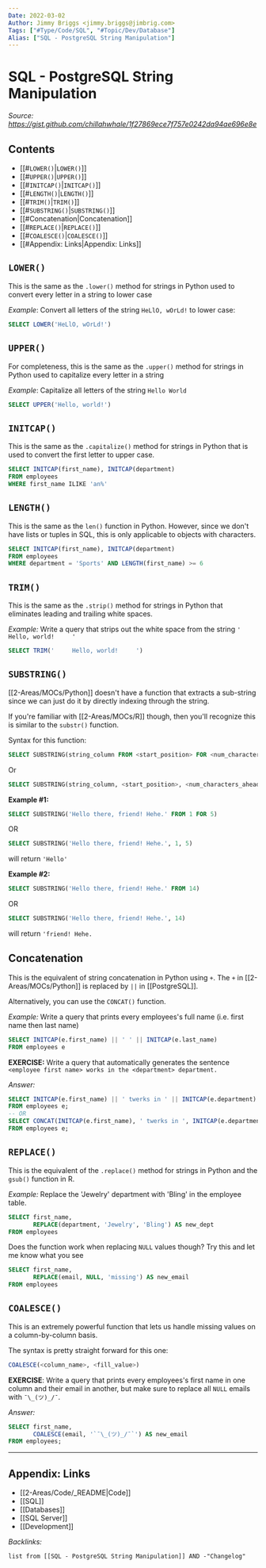 ```yaml
---
Date: 2022-03-02
Author: Jimmy Briggs <jimmy.briggs@jimbrig.com>
Tags: ["#Type/Code/SQL", "#Topic/Dev/Database"]
Alias: ["SQL - PostgreSQL String Manipulation"]
---
```


# SQL - PostgreSQL String Manipulation

*Source: https://gist.github.com/chillahwhale/1f27869ece7f757e0242da94ae696e8e*

## Contents

- [[#`LOWER()`|`LOWER()`]]
- [[#`UPPER()`|`UPPER()`]]
- [[#`INITCAP()`|`INITCAP()`]]
- [[#`LENGTH()`|`LENGTH()`]]
- [[#`TRIM()`|`TRIM()`]]
- [[#`SUBSTRING()`|`SUBSTRING()`]]
- [[#Concatenation|Concatenation]]
- [[#`REPLACE()`|`REPLACE()`]]
- [[#`COALESCE()`|`COALESCE()`]]
- [[#Appendix: Links|Appendix: Links]]

## `LOWER()`

This is the same as the `.lower()` method for strings in Python used to convert every letter in a string to lower case

_Example_: Convert all letters of the string `HeLlO, wOrLd!` to lower case:

```SQL
SELECT LOWER('HeLlO, wOrLd!')
```

## `UPPER()`

For completeness, this is the same as the `.upper()` method for strings in Python used to capitalize every letter in a string

_Example_: Capitalize all letters of the string `Hello World`

```SQL
SELECT UPPER('Hello, world!')
```

## `INITCAP()`

This is the same as the `.capitalize()` method for strings in Python that is used to convert the first letter to upper case.

```SQL
SELECT INITCAP(first_name), INITCAP(department)
FROM employees
WHERE first_name ILIKE 'an%'
```

## `LENGTH()`

This is the same as the `len()` function in Python. However, since we don't have lists or tuples in SQL, this is only applicable to objects with characters.

```SQL
SELECT INITCAP(first_name), INITCAP(department)
FROM employees
WHERE department = 'Sports' AND LENGTH(first_name) >= 6
```

## `TRIM()`

This is the same as the `.strip()` method for strings in Python that eliminates leading and trailing white spaces.

_Example:_ Write a query that strips out the white space from the string `'     Hello, world!     '`

```SQL
SELECT TRIM('     Hello, world!     ')
```

## `SUBSTRING()`

[[2-Areas/MOCs/Python]] doesn't have a function that extracts a sub-string since we can just do it by directly indexing through the string. 

If you're familiar with [[2-Areas/MOCs/R]] though, then you'll recognize this is similar to the `substr()` function.

Syntax for this function:

```SQL
SELECT SUBSTRING(string_column FROM <start_position> FOR <num_characters_ahead>)
```

Or

```SQL
SELECT SUBSTRING(string_column, <start_position>, <num_characters_ahead>)
```

**Example #1:**

```SQL
SELECT SUBSTRING('Hello there, friend! Hehe.' FROM 1 FOR 5)
```

OR

```SQL
SELECT SUBSTRING('Hello there, friend! Hehe.', 1, 5)
```

will return `'Hello'`

**Example #2:**

```SQL
SELECT SUBSTRING('Hello there, friend! Hehe.' FROM 14)
```

OR

```SQL
SELECT SUBSTRING('Hello there, friend! Hehe.', 14)
```

will return `'friend! Hehe.`

## Concatenation

This is the equivalent of string concatenation in Python using `+`. The `+` in [[2-Areas/MOCs/Python]] is replaced by `||` in [[PostgreSQL]]. 

Alternatively, you can use the `CONCAT()` function.

_Example:_ Write a query that prints every employees's full name (i.e. first name then last name)

```SQL
SELECT INITCAP(e.first_name) || ' ' || INITCAP(e.last_name)
FROM employees e
```

**EXERCISE:** Write a query that automatically generates the sentence `<employee first name> works in the <department> department.`

_Answer:_

```SQL
SELECT INITCAP(e.first_name) || ' twerks in ' || INITCAP(e.department) AS "where u twerk?"
FROM employees e;
-- OR
SELECT CONCAT(INITCAP(e.first_name), ' twerks in ', INITCAP(e.department)) AS "where u twerk?"
FROM employees e;
```

## `REPLACE()`

This is the equivalent of the `.replace()` method for strings in Python and the `gsub()` function in R.

_Example:_ Replace the 'Jewelry' department with 'Bling' in the employee table.

```SQL
SELECT first_name,
       REPLACE(department, 'Jewelry', 'Bling') AS new_dept
FROM employees
```

Does the function work when replacing `NULL` values though? Try this and let me know what you see

```SQL
SELECT first_name,
       REPLACE(email, NULL, 'missing') AS new_email
FROM employees
```

## `COALESCE()`
This is an extremely powerful function that lets us handle missing values on a column-by-column basis.

The syntax is pretty straight forward for this one:

```SQL
COALESCE(<column_name>, <fill_value>)
```

**EXERCISE**: Write a query that prints every employees's first name in one column and their email in another, but make sure to replace all `NULL` emails with `¯\_(ツ)_/¯`.

_Answer:_

```SQL
SELECT first_name,
       COALESCE(email, '`¯\_(ツ)_/¯`') AS new_email
FROM employees;
```


***

## Appendix: Links

- [[2-Areas/Code/_README|Code]]
- [[SQL]]
- [[Databases]]
- [[SQL Server]]
- [[Development]]

*Backlinks:*

```dataview
list from [[SQL - PostgreSQL String Manipulation]] AND -"Changelog"
```